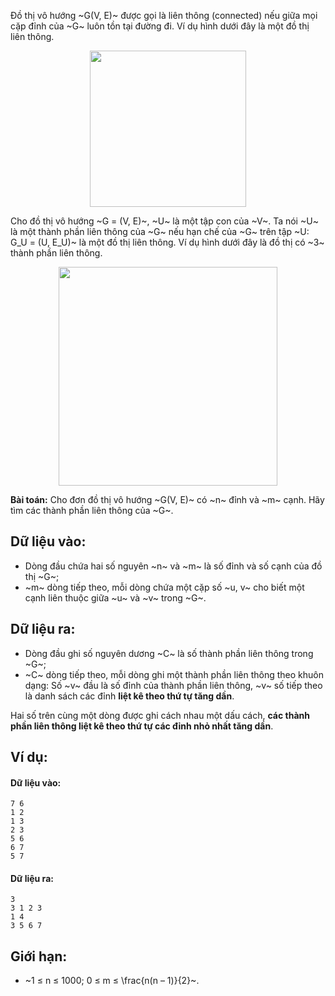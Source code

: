 Đồ thị vô hướng ~G(V, E)~ được gọi là liên thông (connected) nếu giữa mọi cặp đỉnh của ~G~ luôn tồn tại đường đi. Ví dụ hình dưới đây là một đồ thị liên thông.
<center><img src="/images/problems/538/COMPCONN1.png" width="250px" /></center>

Cho đồ thị vô hướng ~G = (V, E)~, ~U~ là một tập con của ~V~. Ta nói ~U~ là một thành phần liên thông của ~G~ nếu hạn chế của ~G~ trên tập ~U: G_U = (U, E_U)~ là một đồ thị liên thông. Ví dụ hình dưới đây là đồ thị có ~3~ thành phần liên thông.
<center><img src="/images/problems/538/COMPCONN2.jpg" width="350px" /></center>

**Bài toán:** Cho đơn đồ thị vô hướng ~G(V, E)~ có ~n~ đỉnh và ~m~ cạnh. Hãy tìm các thành phần liên thông của ~G~.

## Dữ liệu vào:
- Dòng đầu chứa hai số nguyên ~n~ và ~m~ là số đỉnh và số cạnh của đồ thị ~G~;
- ~m~ dòng tiếp theo, mỗi dòng chứa một cặp số ~u, v~ cho biết một cạnh liên thuộc giữa ~u~ và ~v~ trong ~G~.

## Dữ liệu ra:
- Dòng đầu ghi số nguyên dương ~C~ là số thành phần liên thông trong ~G~;
- ~C~ dòng tiếp theo, mỗi dòng ghi một thành phần liên thông theo khuôn dạng: Số ~v~ đầu là số đỉnh của thành phần liên thông, ~v~ số tiếp theo là danh sách các đỉnh **liệt kê theo thứ tự tăng dần**.

Hai số trên cùng một dòng được ghi cách nhau một dấu cách, **các thành phần liên thông liệt kê theo thứ tự các đỉnh nhỏ nhất tăng dần**.

## Ví dụ:
#### Dữ liệu vào:
```
7 6
1 2
1 3
2 3
5 6
6 7
5 7
```

#### Dữ liệu ra:
```
3
3 1 2 3
1 4
3 5 6 7
```

## Giới hạn:
- ~1 ≤ n ≤ 1000; 0 ≤ m ≤ \frac{n(n – 1)}{2}~.